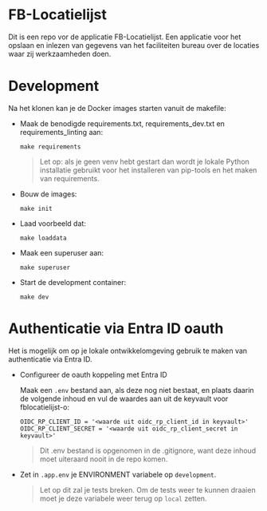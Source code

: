 # FB-Locatielijst

Dit is een repo vor de applicatie FB-Locatielijst.
Een applicatie voor het opslaan en inlezen van gegevens van het faciliteiten bureau over de locaties waar zij werkzaamheden doen.

# Development

Na het klonen kan je de Docker images starten vanuit de makefile:

- Maak de benodigde requirements.txt, requirements_dev.txt en requirements_linting aan:
  ```
  make requirements
  ```
  > Let op: als je geen venv hebt gestart dan wordt je lokale Python installatie gebruikt voor het installeren van pip-tools en het maken van requirements.
- Bouw de images:
  ```
  make init
  ```
- Laad voorbeeld dat:
  ```
  make loaddata
  ```
- Maak een superuser aan:
  ```
  make superuser
  ```
- Start de development container:
  ```
  make dev
  ```

# Authenticatie via Entra ID oauth

Het is mogelijk om op je lokale ontwikkelomgeving gebruik te maken van authenticatie via Entra ID.

- Configureer de oauth koppeling met Entra ID

  Maak een `.env` bestand aan, als deze nog niet bestaat, en plaats daarin de volgende inhoud en vul de waardes aan uit de keyvault voor fblocatielijst-o:

  ```
  OIDC_RP_CLIENT_ID = '<waarde uit oidc_rp_client_id in keyvault>'
  OIDC_RP_CLIENT_SECRET = '<waarde uit oidc_rp_client_secret in keyvault>'
  ```

  > Dit .env bestand is opgenomen in de .gitignore, want deze inhoud moet uiteraard nooit in de repo komen.

- Zet in `.app.env` je ENVIRONMENT variabele op `development`.
  > Let op dit zal je tests breken. Om de tests weer te kunnen draaien moet je deze variabele weer terug op `local` zetten.
